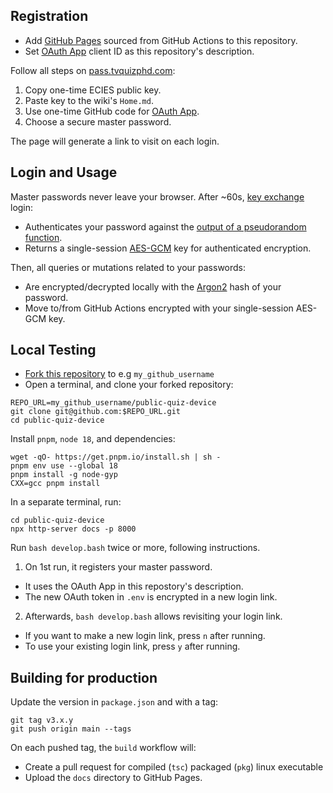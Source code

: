 ## Registration

- Add [GitHub Pages](../../settings/pages) sourced from GitHub Actions to this repository.
- Set [OAuth App](https://github.com/settings/developers) client ID as this repository's description.

Follow all steps on [pass.tvquizphd.com](https://pass.tvquizphd.com):

1. Copy one-time ECIES public key.
2. Paste key to the wiki's `Home.md`.
3. Use one-time GitHub code for [OAuth App](https://github.com/settings/applications).
4. Choose a secure master password.

The page will generate a link to visit on each login.

## Login and Usage

Master passwords never leave your browser. After ~60s, [key exchange][PAKE] login:

- Authenticates your password against the [output of a pseudorandom function][OPRF].
- Returns a single-session [AES-GCM][GCM] key for authenticated encryption.

Then, all queries or mutations related to your passwords:

- Are encrypted/decrypted locally with the [Argon2][Argon2] hash of your password.
- Move to/from GitHub Actions encrypted with your single-session AES-GCM key.

## Local Testing

- [Fork this repository][FORK_THIS] to e.g `my_github_username`
- Open a terminal, and clone your forked repository:

```
REPO_URL=my_github_username/public-quiz-device
git clone git@github.com:$REPO_URL.git
cd public-quiz-device
```

Install `pnpm`, `node 18`, and dependencies:

```
wget -qO- https://get.pnpm.io/install.sh | sh -
pnpm env use --global 18
pnpm install -g node-gyp
CXX=gcc pnpm install
```

In a separate terminal, run:

```
cd public-quiz-device
npx http-server docs -p 8000
```

Run `bash develop.bash` twice or more, following instructions.

1. On 1st run, it registers your master password.
  - It uses the OAuth App in this repostory's description.
  - The new OAuth token in `.env` is encrypted in a new login link.
2. Afterwards, `bash develop.bash` allows revisiting your login link.
  - If you want to make a new login link, press `n` after running.
  - To use your existing login link, press `y` after running.

## Building for production 

Update the version in `package.json` and with a tag:

```
git tag v3.x.y
git push origin main --tags
```
On each pushed tag, the `build` workflow will:

- Create a pull request for compiled (`tsc`) packaged (`pkg`) linux executable
- Upload the `docs` directory to GitHub Pages.

[FORK_THIS]: https://github.com/tvquizphd/public-quiz-device/fork
[PAKE]: https://blog.cloudflare.com/opaque-oblivious-passwords/
[OPRF]: https://www.npmjs.com/package/oprf#security-guarantees
[Argon2]: https://github.com/p-h-c/phc-winner-argon2
[GCM]: https://www.aes-gcm.com/
